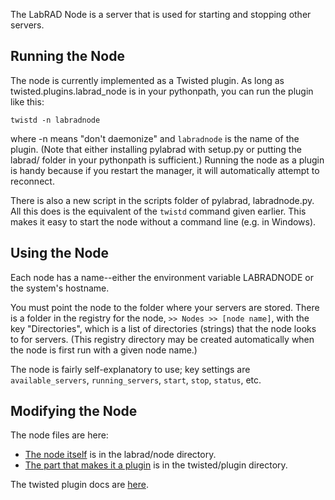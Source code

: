 The LabRAD Node is a server that is used for starting and stopping other servers.

## Running the Node

The node is currently implemented as a Twisted plugin. As long as twisted.plugins.labrad_node is in your pythonpath, you can run the plugin like this:

    twistd -n labradnode

where -n means "don't daemonize" and `labradnode` is the name of the plugin. (Note that either installing pylabrad with setup.py or putting the labrad/ folder in your pythonpath is sufficient.) Running the node as a plugin is handy because if you restart the manager, it will automatically attempt to reconnect.

There is also a new script in the scripts folder of pylabrad, labradnode.py. All this does is the equivalent of the `twistd` command given earlier. This makes it easy to start the node without a command line (e.g. in Windows).

## Using the Node

Each node has a name--either the environment variable LABRADNODE or the system's hostname. 

You must point the node to the folder where your servers are stored. There is a folder in the registry for the node, `>> Nodes >> [node name]`, with the key "Directories", which is a list of directories (strings) that the node looks to for servers. (This registry directory may be created automatically when the node is first run with a given node name.)

The node is fairly self-explanatory to use; key settings are `available_servers`, `running_servers`, `start`, `stop`, `status`, etc.

## Modifying the Node

The node files are here:
* [The node itself](https://github.com/martinisgroup/pylabrad/blob/master/labrad/node/__init__.py) is in the labrad/node directory.
* [The part that makes it a plugin](https://github.com/martinisgroup/pylabrad/blob/master/twisted/plugins/labrad_node.py) is in the twisted/plugin directory.

The twisted plugin docs are [here](https://twistedmatrix.com/documents/current/core/howto/plugin.html).